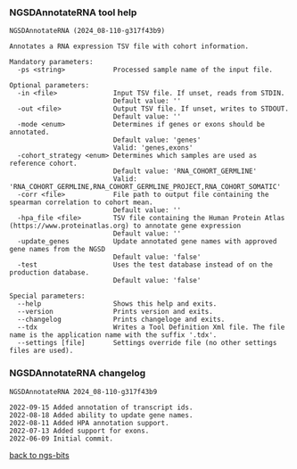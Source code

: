 ### NGSDAnnotateRNA tool help
	NGSDAnnotateRNA (2024_08-110-g317f43b9)
	
	Annotates a RNA expression TSV file with cohort information.
	
	Mandatory parameters:
	  -ps <string>            Processed sample name of the input file.
	
	Optional parameters:
	  -in <file>              Input TSV file. If unset, reads from STDIN.
	                          Default value: ''
	  -out <file>             Output TSV file. If unset, writes to STDOUT.
	                          Default value: ''
	  -mode <enum>            Determines if genes or exons should be annotated.
	                          Default value: 'genes'
	                          Valid: 'genes,exons'
	  -cohort_strategy <enum> Determines which samples are used as reference cohort.
	                          Default value: 'RNA_COHORT_GERMLINE'
	                          Valid: 'RNA_COHORT_GERMLINE,RNA_COHORT_GERMLINE_PROJECT,RNA_COHORT_SOMATIC'
	  -corr <file>            File path to output file containing the spearman correlation to cohort mean.
	                          Default value: ''
	  -hpa_file <file>        TSV file containing the Human Protein Atlas (https://www.proteinatlas.org) to annotate gene expression
	                          Default value: ''
	  -update_genes           Update annotated gene names with approved gene names from the NGSD
	                          Default value: 'false'
	  -test                   Uses the test database instead of on the production database.
	                          Default value: 'false'
	
	Special parameters:
	  --help                  Shows this help and exits.
	  --version               Prints version and exits.
	  --changelog             Prints changeloge and exits.
	  --tdx                   Writes a Tool Definition Xml file. The file name is the application name with the suffix '.tdx'.
	  --settings [file]       Settings override file (no other settings files are used).
	
### NGSDAnnotateRNA changelog
	NGSDAnnotateRNA 2024_08-110-g317f43b9
	
	2022-09-15 Added annotation of transcript ids.
	2022-08-18 Added ability to update gene names.
	2022-08-11 Added HPA annotation support.
	2022-07-13 Added support for exons.
	2022-06-09 Initial commit.
[back to ngs-bits](https://github.com/imgag/ngs-bits)